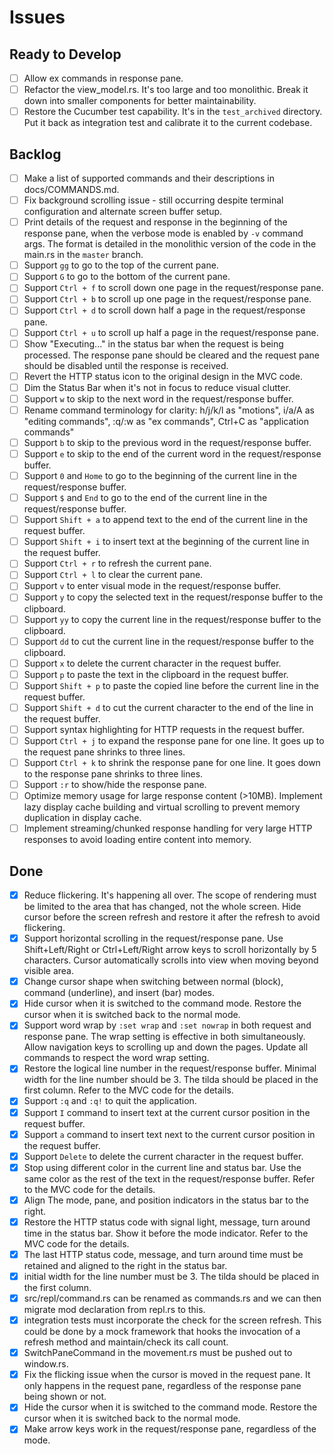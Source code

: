 # Issues

## Ready to Develop

- [ ] Allow ex commands in response pane.
- [ ] Refactor the view_model.rs. It's too large and too monolithic. Break it down into smaller components for better maintainability.
- [ ] Restore the Cucumber test capability. It's in the `test_archived` directory. Put it back as integration test and calibrate it to the current codebase.

## Backlog

- [ ] Make a list of supported commands and their descriptions in docs/COMMANDS.md.
- [ ] Fix background scrolling issue - still occurring despite terminal configuration and alternate screen buffer setup.
- [ ] Print details of the request and response in the beginning of the response pane, when the verbose mode is enabled by `-v` command args. The format is detailed in the monolithic version of the code in the main.rs in the `master` branch.
- [ ] Support `gg` to go to the top of the current pane.
- [ ] Support `G` to go to the bottom of the current pane.
- [ ] Support `Ctrl + f` to scroll down one page in the request/response pane.
- [ ] Support `Ctrl + b` to scroll up one page in the request/response pane.
- [ ] Support `Ctrl + d` to scroll down half a page in the request/response pane.
- [ ] Support `Ctrl + u` to scroll up half a page in the request/response pane.
- [ ] Show "Executing..." in the status bar when the request is being processed. The response pane should be cleared and the request pane should be disabled until the response is received.
- [ ] Revert the HTTP status icon to the original design in the MVC code.
- [ ] Dim the Status Bar when it's not in focus to reduce visual clutter.
- [ ] Support `w` to skip to the next word in the request/response buffer.
- [ ] Rename command terminology for clarity: h/j/k/l as "motions", i/a/A as "editing commands", :q/:w as "ex commands", Ctrl+C as "application commands"
- [ ] Support `b` to skip to the previous word in the request/response buffer.
- [ ] Support `e` to skip to the end of the current word in the request/response buffer.
- [ ] Support `0` and `Home` to go to the beginning of the current line in the request/response buffer.
- [ ] Support `$` and `End` to go to the end of the current line in the request/response buffer.
- [ ] Support `Shift + a` to append text to the end of the current line in the request buffer.
- [ ] Support `Shift + i` to insert text at the beginning of the current line in the request buffer.
- [ ] Support `Ctrl + r` to refresh the current pane.
- [ ] Support `Ctrl + l` to clear the current pane.
- [ ] Support `v` to enter visual mode in the request/response buffer.
- [ ] Support `y` to copy the selected text in the request/response buffer to the clipboard.
- [ ] Support `yy` to copy the current line in the request/response buffer to the clipboard.
- [ ] Support `dd` to cut the current line in the request/response buffer to the clipboard.
- [ ] Support `x` to delete the current character in the request buffer.
- [ ] Support `p` to paste the text in the clipboard in the request buffer.
- [ ] Support `Shift + p` to paste the copied line before the current line in the request buffer.
- [ ] Support `Shift + d` to cut the current character to the end of the line in the request buffer.
- [ ] Support syntax highlighting for HTTP requests in the request buffer.
- [ ] Support `Ctrl + j` to expand the response pane for one line. It goes up to the request pane shrinks to three lines.
- [ ] Support `Ctrl + k` to shrink the response pane for one line. It goes down to the response pane shrinks to three lines.
- [ ] Support `:r` to show/hide the response pane.
- [ ] Optimize memory usage for large response content (>10MB). Implement lazy display cache building and virtual scrolling to prevent memory duplication in display cache.
- [ ] Implement streaming/chunked response handling for very large HTTP responses to avoid loading entire content into memory.

## Done

- [x] Reduce flickering. It's happening all over. The scope of rendering must be limited to the area that has changed, not the whole screen. Hide cursor before the screen refresh and restore it after the refresh to avoid flickering.
- [x] Support horizontal scrolling in the request/response pane. Use Shift+Left/Right or Ctrl+Left/Right arrow keys to scroll horizontally by 5 characters. Cursor automatically scrolls into view when moving beyond visible area.
- [x] Change cursor shape when switching between normal (block), command (underline), and insert (bar) modes.
- [x] Hide cursor when it is switched to the command mode. Restore the cursor when it is switched back to the normal mode.
- [x] Support word wrap by `:set wrap` and `:set nowrap` in both request and response pane. The wrap setting is effective in both simultaneously. Allow navigation keys to scrolling up and down the pages. Update all commands to respect the word wrap setting.
- [x] Restore the logical line number in the request/response buffer. Minimal width for the line number should be 3. The tilda should be placed in the first column. Refer to the MVC code for the details.
- [x] Support `:q` and `:q!` to quit the application.
- [x] Support `I` command to insert text at the current cursor position in the request buffer.
- [x] Support `a` command to insert text next to the current cursor position in the request buffer.
- [x] Support `Delete` to delete the current character in the request buffer.
- [x] Stop using different color in the current line and status bar. Use the same color as the rest of the text in the request/response buffer. Refer to the MVC code for the details.
- [x] Align The mode, pane, and position indicators in the status bar to the right.
- [x] Restore the HTTP status code with signal light, message, turn around time in the status bar. Show it before the mode indicator. Refer to the MVC code for the details.
- [x] The last HTTP status code, message, and turn around time must be retained and aligned to the right in the status bar.
- [x] initial width for the line number must be 3. The tilda should be placed in the first column.
- [x] src/repl/command.rs can be renamed as commands.rs and we can then migrate mod declaration from repl.rs to this.
- [x] integration tests must incorporate the check for the screen refresh. This could be done by a mock framework that hooks the invocation of a refresh method and maintain/check its call count.
- [x] SwitchPaneCommand in the movement.rs must be pushed out to window.rs.
- [x] Fix the flicking issue when the cursor is moved in the request pane. It only happens in the request pane, regardless of the response pane being shown or not.
- [x] Hide the cursor when it is switched to the command mode. Restore the cursor when it is switched back to the normal mode.
- [x] Make arrow keys work in the request/response pane, regardless of the mode.
